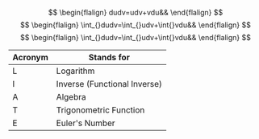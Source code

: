 $$
\begin{flalign}
dudv=udv+vdu&&
\end{flalign}
$$
$$
\begin{flalign}
\int_{}dudv=\int_{}udv+\int{}vdu&&
\end{flalign}
$$
$$
\begin{flalign}
\int_{}dudv=\int_{}udv+\int{}vdu&&
\end{flalign}
$$

| Acronym | Stands for                   |
| ------- | ---------------------------- |
| L       | Logarithm                    |
| I       | Inverse (Functional Inverse) |
| A       | Algebra                      |
| T       | Trigonometric Function       |
| E       | Euler's Number               |
